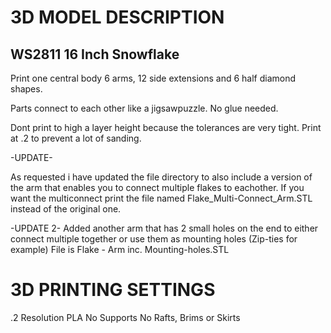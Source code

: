 # 3D MODEL DESCRIPTION

## WS2811 16 Inch Snowflake

Print one central body 6 arms, 12 side extensions and 6 half diamond shapes.

Parts connect to each other like a jigsawpuzzle. No glue needed.

Dont print to high a layer height because the tolerances are very tight. Print at .2 to prevent a lot of sanding.

-UPDATE-

As requested i have updated the file directory to also include a version of the arm that enables you to connect multiple flakes to eachother. If you want the multiconnect print the file named Flake_Multi-Connect_Arm.STL instead of the original one.

-UPDATE 2-
Added another arm that has 2 small holes on the end to either connect multiple together or use them as mounting holes (Zip-ties for example)
File is Flake - Arm inc. Mounting-holes.STL

# 3D PRINTING SETTINGS

.2 Resolution
PLA
No Supports
No Rafts, Brims or Skirts

